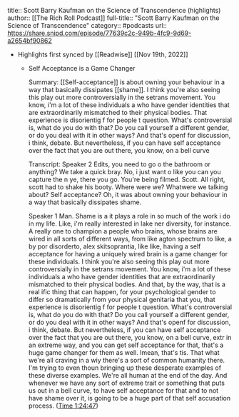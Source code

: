 title:: Scott Barry Kaufman on the Science of Transcendence (highlights)
author:: [[The Rich Roll Podcast]]
full-title:: "Scott Barry Kaufman on the Science of Transcendence"
category:: #podcasts
url:: https://share.snipd.com/episode/77639c2c-949b-4fc9-9d69-a2654bf90862

- Highlights first synced by [[Readwise]] [[Nov 19th, 2022]]
	- Self Acceptance is a Game Changer
	  
	  Summary:
	  [[Self-acceptance]] is about owning your behaviour in a way that basically dissipates [[shame]]. I think you're also seeing this play out more controversially in the setrans movement. You know, i'm a lot of these individuals a who have gender identities that are extraordinarily mismatched to their physical bodies. That experience is disorientig f for people t question. What's controversial is, what do you do with that? Do you call yourself a different gender, or do you deal with it in other ways? And that's openf for discussion, i think, debate. But nevertheless, if you can have self acceptance over the fact that you are out there, you know, on a bell curve
	  
	  Transcript:
	  Speaker 2
	  Edits, you need to go o the bathroom or anything? We take a quick bray. No, i just want o like you can you capture the n ye, there you go. You're being filmed. Scott. All right, scott had to shake his booty. Where were we? Whatwere we talking about? Self acceptance? Oh, it was about owning your behaviour in a way that basically dissipates shame.
	  
	  Speaker 1
	  Man. Shame is a it plays a role in so much of the work i do in my life. Like, i'm really interested in lake ner diversity, for instance. A really one to champion a people who brains, whose brains are wired in all sorts of different ways, from like agton spectrum to like, a by por disorderto, alex skitsoprantia, like like, having a self acceptance for having a uniquely wired brain is a game changer for these individuals. I think you're also seeing this play out more controversially in the setrans movement. You know, i'm a lot of these individuals a who have gender identities that are extraordinarily mismatched to their physical bodies. And that, by the way, that is a real ific thing that can happen, for your psychological gender to differ so dramatically from your physical genitaria that you, that experience is disorientig f for people t question. What's controversial is, what do you do with that? Do you call yourself a different gender, or do you deal with it in other ways? And that's openf for discussion, i think, debate. But nevertheless, if you can have self acceptance over the fact that you are out there, you know, on a bell curve, extr in an extreme way, and you can get self acceptance for that, that's a huge game changer for them as well. Imean, that's tis. That what we're all craving in a wiy there's a sort of common humanity there. I'm trying to even thoun bringing up these desperate examples of these diverse examples. We're all human at the end of the day. And whenever we have any sort of extreme trait or something that puts us out in a bell curve, to have self acceptance for that and to not have shame over it, is going to be a huge part of that self accusation process. ([Time 1:24:47](https://share.snipd.com/snip/5b8917a3-9d36-48a0-bc61-47f36a6b662e))